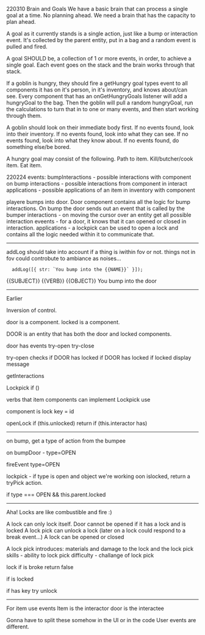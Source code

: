 220310
Brain and Goals
We have a basic brain that can process a single goal at a time. No planning ahead. We need a brain that has the capacity to plan ahead.

A goal as it currently stands is a single action, just like a bump or interaction event. It's collected by the parent entity, put in a bag and a random event is pulled and fired.

A goal SHOULD be, a collection of 1 or more events, in order, to achieve a single goal. Each event goes on the stack and the brain works through that stack.

If a goblin is hungry, they should fire a getHungry goal types event to all components it has on it's person, in it's inventory, and knows about/can see. Every component that has an onGetHungryGoals listener will add a hungryGoal to the bag. Then the goblin will pull a random hungryGoal, run the calculations to turn that in to one or many events, and then start working through them.

A goblin should look on their immediate body first.
If no events found, look into their inventory.
If no events found, look into what they can see.
If no events found, look into what they know about.
If no events found, do something else/be bored.

A hungry goal may consist of the following. Path to item. Kill/butcher/cook item. Eat item.

220224
events:
bumpInteractions - possible interactions with component on bump
interactions - possible interactions from component in interact
applications - possible applications of an item in inventory with component

playere bumps into door. Door component contains all the logic for bump interactions. On bump the door sends out an event that is called by the bumper
interactions - on moving the cursor over an entity get all possible interaction eveents - for a door, it knows that it can opened or closed in interaction.
applications - a lockpick can be used to open a lock and contains all the logic needed within it to communicate that.

---

addLog should take into account if a thing is iwithin fov or not.
things not in fov could controbute to ambiance as noises...

      addLog([{ str: `You bump into the {{NAME}}` }]);

{{SUBJECT}} {{VERB}} {{OBJECT}}
You bump into the door

---

Earlier

Inversion of control.

door is a component.
locked is a component.

DOOR is an entity that has both the door and locked components.

door has events
try-open
try-close

try-open checks if DOOR has locked
if DOOR has locked
if locked display message

getInteractions

Lockpick
if ()

verbs that item components can implement
Lockpick
use

component is lock
key = id

openLock
if (this.unlocked) return
if (this.interactor has)

---

on bump, get a type of action from the bumpee

on bumpDoor - type=OPEN

fireEvent type=OPEN

lockpick - if type is open and object we're working oon islocked, return
a tryPick action.

if type === OPEN && this.parent.locked

---

Aha! Locks are like combustible and fire :)

A lock can only lock itself.
Door cannot be opened if it has a lock and is locked
A lock pick can unlock a lock
(later on a lock could respond to a break event...)
A lock can be opened or closed

A lock pick introduces:
materials and damage to the lock and the lock pick
skills - ability to lock pick
difficulty - challange of lock pick

lock
if is broke
return false

if is locked

if has key
try unlock

---

For item use events
Item is the interactor
door is the interactee

Gonna have to split these somehow in the UI or in the code
User events are different.
